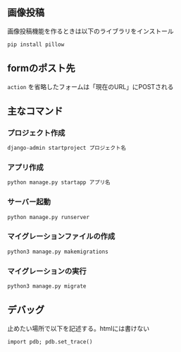 ## 画像投稿

画像投稿機能を作るときは以下のライブラリをインストール

```xml
pip install pillow
```

## formのポスト先

`action` を省略したフォームは「現在のURL」にPOSTされる

## 主なコマンド

### プロジェクト作成

```xml
django-admin startproject プロジェクト名
```

### アプリ作成

```xml
python manage.py startapp アプリ名
```

### サーバー起動

```xml
python manage.py runserver
```

### マイグレーションファイルの作成

```xml
python3 manage.py makemigrations 
```

### マイグレーションの実行

```xml
python3 manage.py migrate 
```

## デバッグ

止めたい場所で以下を記述する。htmlには書けない

```xml
import pdb; pdb.set_trace()
```